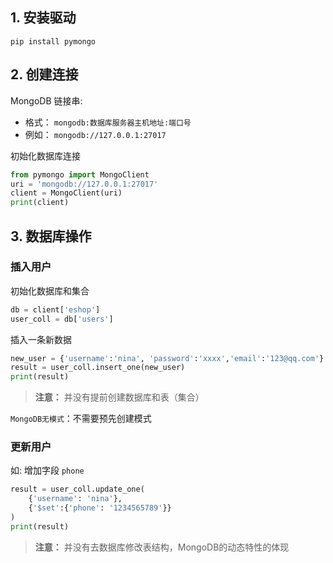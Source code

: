 ## 1. 安装驱动

```shell
pip install pymongo
```

## 2. 创建连接

MongoDB 链接串:

- 格式： `mongodb:数据库服务器主机地址:端口号`
- 例如： `mongodb://127.0.0.1:27017`

初始化数据库连接

```python
from pymongo import MongoClient
uri = 'mongodb://127.0.0.1:27017'
client = MongoClient(uri)
print(client)
```

## 3. 数据库操作

### 插入用户

初始化数据库和集合

```python
db = client['eshop']
user_coll = db['users']
```

插入一条新数据

```python
new_user = {'username':'nina', 'password':'xxxx','email':'123@qq.com'}
result = user_coll.insert_one(new_user)
print(result)
```

> **注意：** 并没有提前创建数据库和表（集合）

`MongoDB无模式`：不需要预先创建模式

### 更新用户

如: 增加字段 `phone`

```python
result = user_coll.update_one(
    {'username': 'nina'},
    {'$set':{'phone': '1234565789'}}
)
print(result)
```

> **注意：** 并没有去数据库修改表结构，MongoDB的动态特性的体现
